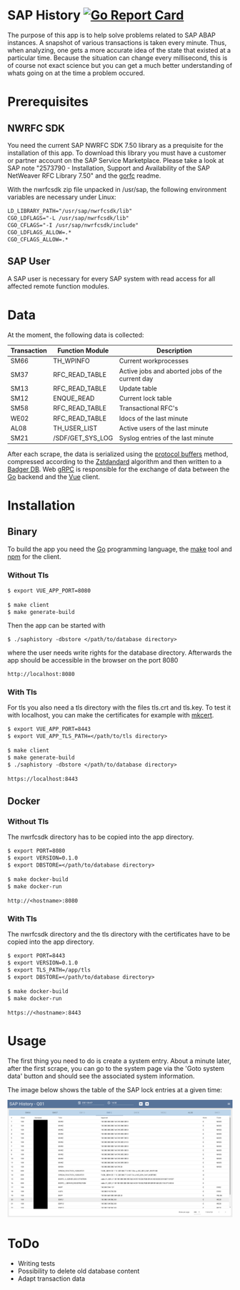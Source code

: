 # SAP History  [![Go Report Card](https://goreportcard.com/badge/github.com/ulranh/saphistory)](https://goreportcard.com/report/github.com/ulranh/saphistory)

The purpose of this app is to help solve problems related to SAP ABAP instances. A snapshot of various transactions is taken every minute. Thus, when analyzing, one gets a more accurate idea of the state that existed at a particular time. Because the situation can change every millisecond, this is of course not exact science but you can get a much better understanding of whats going on at the time a problem occured.

# Prerequisites

## NWRFC SDK
You need the current SAP NWRFC SDK 7.50 library as a prequisite for the installation of this app. To download this library you must have a customer or partner account on the SAP Service Marketplace. Please take a look at SAP note "2573790 - Installation, Support and Availability of the SAP NetWeaver RFC Library 7.50" and the [gorfc](https://github.com/SAP/gorfc) readme.

With the nwrfcsdk zip file unpacked in /usr/sap, the following environment variables are necessary under Linux:

```
LD_LIBRARY_PATH="/usr/sap/nwrfcsdk/lib"
CGO_LDFLAGS="-L /usr/sap/nwrfcsdk/lib"
CGO_CFLAGS="-I /usr/sap/nwrfcsdk/include"
CGO_LDFLAGS_ALLOW=.*
CGO_CFLAGS_ALLOW=.*
```

## SAP User 
A SAP user is necessary for every SAP system with read access for all affected remote function modules. 

# Data
At the moment, the following data is collected:

| Transaction | Function Module  | Description |
| ----------  | ---------------  |------------ |
| SM66        | TH_WPINFO        | Current workprocesses |
| SM37        | RFC_READ_TABLE   | Active jobs and aborted jobs of the current day |
| SM13        | RFC_READ_TABLE   | Update table |
| SM12        | ENQUE_READ       | Current lock table |
| SM58        | RFC_READ_TABLE   | Transactional RFC's |
| WE02        | RFC_READ_TABLE   | Idocs of the last minute|
| AL08        | TH_USER_LIST     | Active users of the last minute |
| SM21        | /SDF/GET_SYS_LOG | Syslog entries of the last minute|

After each scrape, the data is serialized using the [protocol buffers](https://github.com/protocolbuffers/protobuf) method, compressed according to the [Zstdandard](https://github.com/facebook/zstd) algorithm and then written to a [Badger DB](https://github.com/dgraph-io/badger). Web [gRPC](https://github.com/improbable-eng/grpc-web) is responsible for the exchange of data between the [Go](https://golang.org/) backend and the [Vue](https://vuejs.org/) client.

# Installation
## Binary
To build the app you need the [Go](https://golang) programming language, the [make](https://www.gnu.org/software/make/) tool and [npm](https://www.npmjs.com/) for the client.
### Without Tls
```
$ export VUE_APP_PORT=8080

$ make client
$ make generate-build
```
Then the app can be started with
```
$ ./saphistory -dbstore </path/to/database directory>
```
where the user needs write rights for the database directory. Afterwards the app should be accessible in the browser on the port 8080
```
http://localhost:8080
```
### With Tls
For tls you also need a tls directory with the files tls.crt and tls.key. To test it with localhost, you can make the certificates for example with [mkcert](https://github.com/FiloSottile/mkcert).

```
$ export VUE_APP_PORT=8443
$ export VUE_APP_TLS_PATH=</path/to/tls directory>

$ make client
$ make generate-build
$ ./saphistory -dbstore </path/to/database directory>

https://localhost:8443
```
## Docker
### Without Tls
The nwrfcsdk directory has to be copied into the app directory.

```
$ export PORT=8080
$ export VERSION=0.1.0
$ export DBSTORE=</path/to/database directory>

$ make docker-build
$ make docker-run

http://<hostname>:8080
```
### With Tls
The nwrfcsdk directory and the tls directory with the certificates have to be copied into the app directory.

```
$ export PORT=8443
$ export VERSION=0.1.0
$ export TLS_PATH=/app/tls
$ export DBSTORE=</path/to/database directory>

$ make docker-build
$ make docker-run

https://<hostname>:8443
```

# Usage
The first thing you need to do is create a system entry. About a minute later, after the first scrape, you can go to the system page via the 'Goto system data' button and should see the associated system information.

The image below shows the table of the SAP lock entries at a given time:

 ![saphistory](/images/saphistory.png)

# ToDo
* Writing tests
* Possibility to delete old database content
* Adapt transaction data
